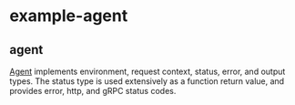 # example-agent

## agent
[Agent][agentpkg] implements environment, request context, status, error, and output types. The status type is used extensively as a function return value, and provides error, http, and gRPC status codes. 

[agentpkg]: <https://pkg.go.dev/github.com/advanced-go/example-agent/agent>
